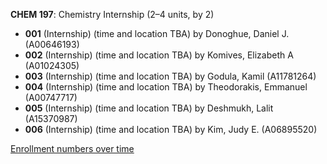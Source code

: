 **CHEM 197**: Chemistry Internship (2–4 units, by 2)

- **001** (Internship) (time and location TBA) by Donoghue, Daniel J. (A00646193)
- **002** (Internship) (time and location TBA) by Komives, Elizabeth A (A01024305)
- **003** (Internship) (time and location TBA) by Godula, Kamil (A11781264)
- **004** (Internship) (time and location TBA) by Theodorakis, Emmanuel (A00747717)
- **005** (Internship) (time and location TBA) by Deshmukh, Lalit (A15370987)
- **006** (Internship) (time and location TBA) by Kim, Judy E. (A06895520)

[Enrollment numbers over time](./CHEM197.tsv)
